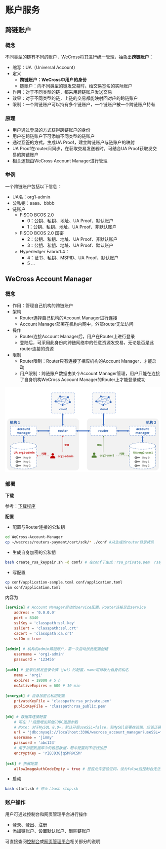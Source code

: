 # 账户服务

## 跨链账户

### 概念

不同类型的链有不同的账户，WeCross将其进行统一管理，抽象出**跨链账户**：

* 缩写：UA（Universal Account）
* 定义
  * **跨链账户：WeCross中用户的身份**
  * 链账户：向不同类型的链发交易时，给交易签名的实际账户
* 作用：对于不同类型的链，都采用跨链账户发送交易
* 效果：对于不同类型的链，上链的交易都能映射回对应的跨链账户
* 限制：一个跨链账户可以持有多个链账户，一个链账户被一个跨链账户持有

### 原理

* 用户通过登录的方式获得跨链账户的身份
* 用户在跨链账户下可添加不同类型的链账户
* 通过互签的方式，生成UA Proof，建立跨链账户与链账户的映射
* UA Proof在router间同步，在获取交易发送者时，可结合UA Proof获取发交易的跨链账户
* 相关逻辑由WeCross Account Manager进行管理

### 举例

一个跨链账户包括以下信息：

* UA名：org1-admin
* 公私钥：aaaa、bbbb
* 链账户
  * FISCO BCOS 2.0
    * 0：公钥、私钥、地址、UA Proof、默认账户
    * 1：公钥、私钥、地址、UA Proof、非默认账户
  * FISCO BCOS 2.0 国密
    * 2：公钥、私钥、地址、UA Proof、非默认账户
    * 3：公钥、私钥、地址、UA Proof、默认账户
  * Hyperledger Fabric1.4：
    * 4：证书、私钥、MSPID、UA Proof、默认账户
    * 5 ...

## WeCross Account Manager

### 概念

* 作用：管理自己机构的跨链账户
* 架构
  * Router选择自己机构的Account Manager进行连接
  * Account Manager部署在机构内网中，外部router无法访问
* 操作
  * Router连接Account Manager后，用户在Router上进行登录
  * 登陆后，可采用此身份向跨链网络中的任意资源发交易，无论是否是此router连接的资源
* 限制
  * Router限制：Router只有连接了相应机构的Account Manager，才能启动
  * 用户限制：跨链账户数据由某个Account Manager管理，用户只能在连接了自身机构WeCross Account Manager的Router上才能登录成功

![](../images/manual/account.png)

### 部署

**下载**

参考：[下载程序](../version/download.html#wecross-account-manager)

**配置**

* 配置与Router连接的公私钥

``` bash
cd WeCross-Account-Manager
cp ~/wecross/routers-payment/cert/sdk/* ./conf #从生成的router目录拷贝
```

* 生成自身加密的公私钥

``` bash
bash create_rsa_keypair.sh -d conf/ # 在conf下生成：rsa_private.pem  rsa_public.pem
```

* 写配置

``` bash
cp conf/application-sample.toml conf/application.toml
vim conf/application.toml
```

内容为

``` toml
[service] # Account Manager启动的service配置，Router连接至此service
    address = '0.0.0.0'
    port = 8340
    sslKey = 'classpath:ssl.key'
    sslCert = 'classpath:ssl.crt'
    caCert = 'classpath:ca.crt'
    sslOn = true

[admin] # 机构的admin跨链账户，第一次启动按此配置创建
    username = 'org1-admin'
    password = '123456'

[auth] # 登录后颁发登录令牌（jwt）的配置，name可修改为自身机构名
    name = 'org1'
    expires = 18000 # 5 h
    noActiveExpires = 600 # 10 min

[encrypt] # 自身加密公私钥配置
    privateKeyFile = 'classpath:rsa_private.pem'
    publicKeyFile = 'classpath:rsa_public.pem'

[db] # 数据库连接配置
    # 可在'?'后面增加其他JDBC连接参数
    # Note: 对于MySQL 8.0+，默认开启useSSL=false，若MySQl部署在远端，应该正确配置MySQL的SSL选项，使用SSL
    url = 'jdbc:mysql://localhost:3306/wecross_account_manager?useSSL=false'
    username = 'jimmy'
    password = 'abc123'
    # 用于加密数据库中的敏感数据，若未配置则不进行加密
    encryptKey = 'rIBJD38jqSMR@CSM'

[ext] # 拓展配置
    allowImageAuthCodeEmpty = true # 是否允许空验证码，设为false后控制台无法使用
```

* 启动

``` bash
bash start.sh # 停止：bash stop.sh
```

### 账户操作

用户可通过控制台和网页管理平台进行操作

* 登录、登出、注册
* 添加链账户、设置默认账户、删除链账户

可直接查阅[控制台](./console.html)或[网页管理平台](./webApp.html)相关部分的说明
